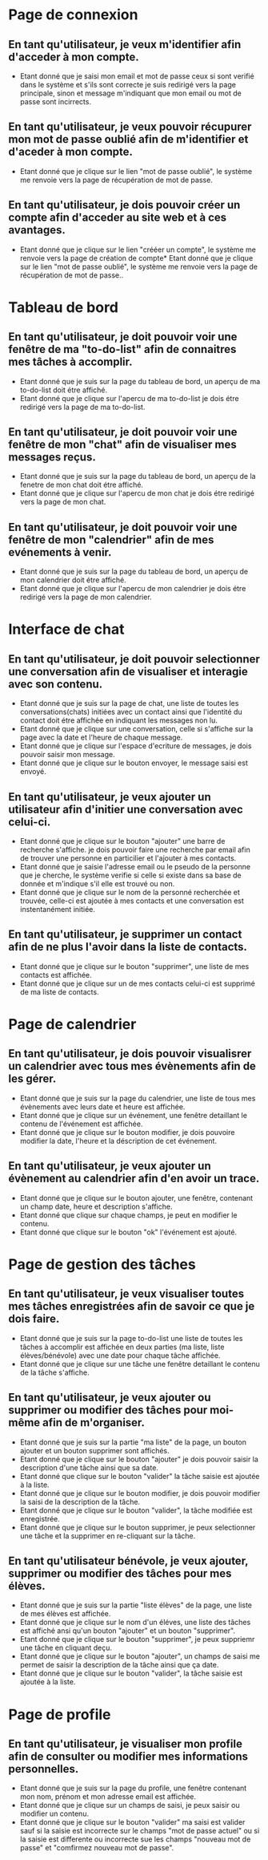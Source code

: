 # **Page de connexion**

## En tant qu'utilisateur, je veux m'identifier afin d'acceder à mon compte.
* Etant donné que je saisi mon email et mot de passe ceux si sont verifié dans le système et s'ils sont correcte je suis redirigé vers la page principale, sinon et message m'indiquant que mon email ou mot de passe sont incirrects.
  
## En tant qu'utilisateur, je veux pouvoir récupurer mon mot de passe oublié afin de m'identifier et d'aceder à mon compte.
* Etant donné que je clique sur le lien "mot de passe oublié", le système me renvoie vers la page de récupération de mot de passe.

## En tant qu'utilisateur, je dois pouvoir créer un compte afin d'acceder au site web et à ces avantages.
* Etant donné que je clique sur le lien "crééer un compte", le système me renvoie vers la page de création de compte* Etant donné que je clique sur le lien "mot de passe oublié", le système me renvoie vers la page de récupération de mot de passe..

# **Tableau de bord**

## En tant qu'utilisateur, je doit pouvoir voir une fenêtre de ma "to-do-list" afin de connaitres mes tâches à accomplir.
* Etant donné que je suis sur la page du tableau de bord, un aperçu de ma to-do-list doit étre affiché.
* Etant donné que je clique sur l'apercu de ma to-do-list je dois étre redirigé vers la page de ma to-do-list.

## En tant qu'utilisateur, je doit pouvoir voir une fenêtre de mon "chat" afin de visualiser mes messages reçus.
* Etant donné que je suis sur la page du tableau de bord, un aperçu de la fenetre de mon chat doit étre affiché.
* Etant donné que je clique sur l'apercu de mon chat je dois étre redirigé vers la page de mon chat.

## En tant qu'utilisateur, je doit pouvoir voir une fenêtre de mon "calendrier" afin de mes evénements à venir.
* Etant donné que je suis sur la page du tableau de bord, un aperçu de mon calendrier doit étre affiché.
* Etant donné que je clique sur l'apercu de mon calendrier je dois étre redirigé vers la page de mon calendrier.

# **Interface de chat**

## En tant qu'utilisateur, je doit pouvoir selectionner une conversation afin de visualiser et interagie avec son contenu.
* Etant donné que je suis sur la page de chat, une liste de toutes les conversations(chats) initiées avec un contact ainsi que l'identité du contact doit étre affichée en indiquant les messages non lu.
* Etant donné que je clique sur une conversation, celle si s'affiche sur la page avec la date et l'heure de chaque message.
* Etant donné que je clique sur l'espace d'ecriture de messages, je dois pouvoir saisir mon message.
* Etant donné que je clique sur le bouton envoyer, le message saisi est envoyé.

## En tant qu'utilisateur, je veux ajouter un utilisateur afin d'initier une conversation avec celui-ci.
* Etant donné que je clique sur le bouton "ajouter" une barre de recherche s'affiche. je dois pouvoir faire une recherche par email afin de trouver une personne en particilier et l'ajouter à mes contacts.
* Etant donné que je saisie l'adresse email ou le pseudo de la personne que je cherche, le système verifie si celle si existe dans sa base de donnée et m'indique s'il elle est trouvé ou non.
* Etant donné que je clique sur le nom de la personné recherchée et trouvée, celle-ci est ajoutée à mes contacts et une conversation est instentanément initiée.

## En tant qu'utilisateur, je supprimer un contact afin de ne plus l'avoir dans la liste de contacts.
* Etant donné que je clique sur le bouton "supprimer", une liste de mes contacts est affichée.
* Etant donné que je clique sur un de mes contacts celui-ci est supprimé de ma liste de contacts.

# **Page de calendrier**

## En tant qu'utilisateur, je dois pouvoir visualisrer un calendrier avec tous mes évènements afin de les gérer.
* Etant donné que je suis sur la page du calendrier, une liste de tous mes évènements avec leurs date et heure est affichée.
* Etant donné que je clique sur un événement, une fenêtre detaillant le contenu de l'événement est affichée.
* Etant donné que je clique sur le bouton modifier, je dois pouvoire modifier la date, l'heure et la déscription de cet événement.

## En tant qu'utilisateur, je veux ajouter un évènement au calendrier afin d'en avoir un trace.
* Etant donné que je clique sur le bouton ajouter, une fenêtre, contenant un champ date, heure et description s'affiche.
* Etant donné que clique sur chaque champs, je peut en modifier le contenu.
* Etant donné que clique sur le bouton "ok" l'événement est ajouté.

# **Page de gestion des tâches**
## En tant qu'utilisateur, je veux visualiser toutes mes tâches enregistrées afin de savoir ce que je dois faire.
* Etant donné que je suis sur la page to-do-list une liste de toutes les tâches à accomplir est affichée en deux parties (ma liste, liste élèves/bénévole) avec une date pour chaque tâche affichée.
* Etant donné que je clique sur une tâche une fenêtre detaillant le contenu de la tâche s'affiche.
## En tant qu'utilisateur, je veux ajouter ou supprimer ou modifier des tâches pour moi-même afin de m'organiser.
* Etant donné que je suis sur la partie "ma liste" de la page, un bouton ajouter et un bouton supprimer sont affichés.
* Etant donné que je clique sur le bouton "ajouter" je dois pouvoir saisir la description d'une tâche ainsi que sa date.
* Etant donné que clique sur le bouton "valider" la tâche saisie est ajoutée à la liste.
* Etant donné que je clique sur le bouton modifier, je dois pouvoir modifier la saisi de la description de la tâche.
* Etant donné que je clique sur le bouton "valider", la tâche modifiée est enregistrée.
* Etant donné que je clique sur le bouton supprimer, je peux selectionner une tâche et la supprimer en re-cliquant sur la tâche.

## En tant qu'utilisateur bénévole, je veux ajouter, supprimer ou modifier des tâches pour mes élèves.
* Etant donné que je suis sur la partie "liste élèves" de la page, une liste de mes élèves est affichée.
* Etant donné que je clique sur le nom d'un éléves, une liste des tâches est affiché ansi qu'un bouton "ajouter" et un bouton "supprimer".
* Etant donné que je clique sur le bouton "supprimer", je peux suppriemr une tâche en cliquant deçu.
* Etant donné que je clique sur le bouton "ajouter", un champs de saisi me permet de saisir la description de la tâche ainsi que ça date.
* Etant donné que je clique sur le bouton "valider", la tâche saisie est ajoutée à la liste.

# **Page de profile**

## En tant qu'utilisateur, je visualiser mon profile afin de consulter ou modifier mes informations personnelles.
* Etant donné que je suis sur la page du profile, une fenêtre contenant mon nom, prénom et mon adresse email est affichée.
* Etant donné que je clique sur un champs de saisi, je peux saisir ou modifier un contenu.
* Etant donné que je clique sur le bouton "valider" ma saisi est valider sauf si la saisie est incorrecte sur le champs "mot de passe actuel" ou si la saisie est differente ou incorrecte sue les champs "nouveau mot de passe" et "comfirmez nouveau mot de passe".
